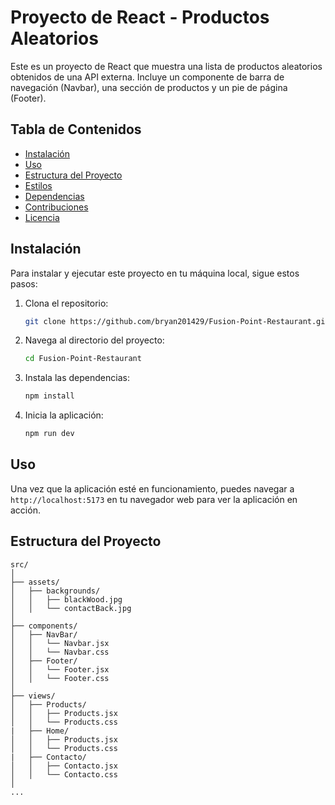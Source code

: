 # Proyecto de React - Productos Aleatorios

Este es un proyecto de React que muestra una lista de productos aleatorios obtenidos de una API externa. Incluye un componente de barra de navegación (Navbar), una sección de productos y un pie de página (Footer).

## Tabla de Contenidos

- [Instalación](#instalación)
- [Uso](#uso)
- [Estructura del Proyecto](#estructura-del-proyecto)
- [Estilos](#estilos)
- [Dependencias](#dependencias)
- [Contribuciones](#contribuciones)
- [Licencia](#licencia)

## Instalación

Para instalar y ejecutar este proyecto en tu máquina local, sigue estos pasos:

1. Clona el repositorio:

    ```bash
    git clone https://github.com/bryan201429/Fusion-Point-Restaurant.git
    ```

2. Navega al directorio del proyecto:

    ```bash
    cd Fusion-Point-Restaurant
    ```

3. Instala las dependencias:

    ```bash
    npm install
    ```

4. Inicia la aplicación:

    ```bash
    npm run dev
    ```

## Uso

Una vez que la aplicación esté en funcionamiento, puedes navegar a `http://localhost:5173` en tu navegador web para ver la aplicación en acción.

## Estructura del Proyecto

```plaintext
src/
│
├── assets/
│   ├── backgrounds/
│   │   ├── blackWood.jpg
│   │   └── contactBack.jpg
│
├── components/
│   ├── NavBar/
│   │   └── Navbar.jsx
│   │   └── Navbar.css
│   ├── Footer/
│   │   └── Footer.jsx
│   │   └── Footer.css
│
├── views/
│   ├── Products/
│   │   ├── Products.jsx
│   │   └── Products.css
|   ├── Home/
│   │   ├── Products.jsx
│   │   └── Products.css
|   ├── Contacto/
│   │   ├── Contacto.jsx
│   │   └── Contacto.css
│
...